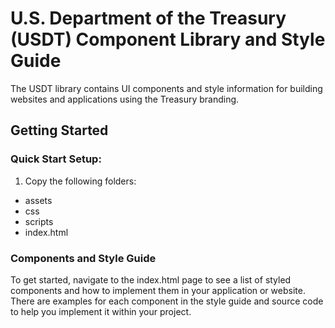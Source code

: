 # U.S. Department of the Treasury (USDT) Component Library and Style Guide

The USDT library contains UI components and style information for building websites and applications using the Treasury branding.

## Getting Started

### Quick Start Setup:

1. Copy the following folders:
* assets
* css
* scripts
* index.html

### Components and Style Guide

To get started, navigate to the index.html page to see a list of styled components and how to implement them in your application or website. There are examples for each component in the style guide and source code to help you implement it within your project.

